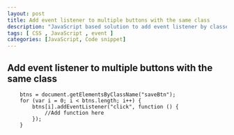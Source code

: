 ```yaml
---
layout: post
title: Add event listener to multiple buttons with the same class 
description: "JavaScript based solution to add event listener by classes"
tags: [ CSS , JavaScript , event ]
categories: [JavaScript, Code snippet]
---
```


## Add event listener to multiple buttons with the same class

```
    btns = document.getElementsByClassName("saveBtn");
    for (var i = 0; i < btns.length; i++) {
        btns[i].addEventListener("click", function () {
			//Add function here
        });
    }
```